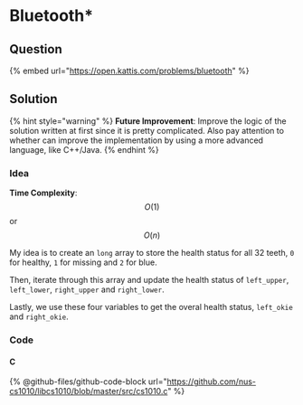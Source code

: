 # Bluetooth\*

## Question

{% embed url="https://open.kattis.com/problems/bluetooth" %}

## Solution

{% hint style="warning" %}
**Future Improvement**: Improve the logic of the solution written at first since it is pretty complicated. Also pay attention to whether can improve the implementation by using a more advanced language, like C++/Java.
{% endhint %}

### Idea

**Time Complexity**: $$O(1)$$ or $$O(n)$$

My idea is to create an `long` array to store the health status for all 32 teeth, `0` for healthy, `1` for missing and `2` for blue.

Then, iterate through this array and update the health status of `left_upper`, `left_lower`, `right_upper` and `right_lower`.

Lastly, we use these four variables to get the overal health status, `left_okie` and `right_okie`.

### Code

#### C

{% @github-files/github-code-block url="https://github.com/nus-cs1010/libcs1010/blob/master/src/cs1010.c" %}
